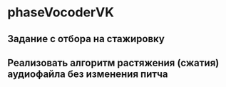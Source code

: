 # phaseVocoderVK
## Задание с отбора на стажировку
## Реализовать алгоритм растяжения (сжатия) аудиофайла без изменения питча
